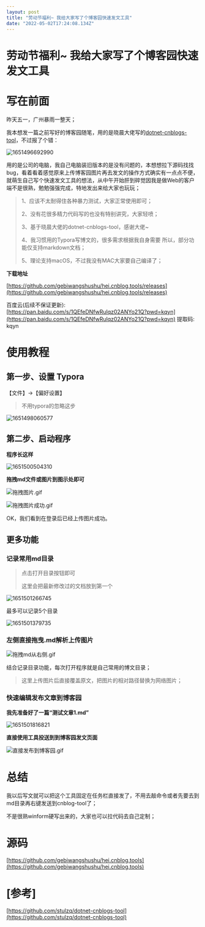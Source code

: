 ```yaml
---
layout: post
title: "劳动节福利~ 我给大家写了个博客园快速发文工具"
date: "2022-05-02T17:24:08.134Z"
---
```

劳动节福利~ 我给大家写了个博客园快速发文工具
=======================

写在前面
====

昨天五一，广州暴雨一整天；

我本想发一篇之前写好的博客园随笔，用的是晓晨大佬写的[dotnet-cnblogs-tool](https://github.com/stulzq/dotnet-cnblogs-tool)，不过报了个错：

![1651496692990](https://img2022.cnblogs.com/blog/641760/202205/641760-20220502230201749-2088274089.png)

用的是公司的电脑，我自己电脑装旧版本的是没有问题的，本想想拉下源码找找bug，看着看着感觉原来上传博客园图片再去发文的操作方式确实有一点点不便，就萌生自己写个快速发文工具的想法，从中午开始肝到碎觉因我是做Web的客户端不是很熟，勉勉强强完成，特地发出来给大家也玩玩；

> 1、应该不太耐得住各种暴力测试，大家正常使用即可；
> 
> 2、没有花很多精力代码写的也没有特别讲究，大家轻喷；
> 
> 3、基于晓晨大佬的dotnet-cnblogs-tool，感谢大佬~
> 
> 4、我习惯用的Typora写博文的，很多需求根据我自身需要 所以，部分功能仅支持markdown文档；
> 
> 5、理论支持macOS，不过我没有MAC大家要自己编译了；

**下载地址**

[https://github.com/gebiwangshushu/hei.cnblog.tools/releases](https://github.com/gebiwangshushu/hei.cnblog.tools/releases)

百度云(后续不保证更新): [https://pan.baidu.com/s/1QEfeDNfwRulqz02ANYo21Q?pwd=kqyn](https://pan.baidu.com/s/1QEfeDNfwRulqz02ANYo21Q?pwd=kqyn) 提取码: kqyn

使用教程
====

第一步、设置 Typora
-------------

【文件】->【偏好设置】

> 不用typora的忽略这步

![1651498060577](https://img2022.cnblogs.com/blog/641760/202205/641760-20220502230201524-1588653939.png)

第二步、启动程序
--------

**程序长这样**

![1651500504310](https://img2022.cnblogs.com/blog/641760/202205/641760-20220502230201310-52071572.png)

**拖拽md文件或图片到图示处即可**

![拖拽图片.gif](https://img2022.cnblogs.com/blog/641760/202205/641760-20220502230201047-177245739.gif)

![拖拽图片成功.gif](https://img2022.cnblogs.com/blog/641760/202205/641760-20220502230200707-1920617849.gif)

OK，我们看到在登录后已经上传图片成功。

更多功能
----

### 记录常用md目录

> 点击打开目录按钮即可
> 
> 这里会把最新修改过的文档放到第一个

![1651501266745](https://img2022.cnblogs.com/blog/641760/202205/641760-20220502230200470-634154757.png)

最多可以记录5个目录

![1651501379735](https://img2022.cnblogs.com/blog/641760/202205/641760-20220502230200174-1481025367.png)

### 左侧直接拖曳.md解析上传图片

![拖拽md从右侧.gif](https://img2022.cnblogs.com/blog/641760/202205/641760-20220502230159785-1216291795.gif)

结合记录目录功能，每次打开程序就是自己常用的博文目录；

> 这里上传图片后直接覆盖原文，把图片的相对路径替换为网络图片；

### 快速编辑发布文章到博客园

**我先准备好了一篇“测试文章1.md”**

![1651501816821](https://img2022.cnblogs.com/blog/641760/202205/641760-20220502230158583-665148295.png)

**直接使用工具投送到到博客园发文页面**

![直接发布到博客园.gif](https://img2022.cnblogs.com/blog/641760/202205/641760-20220502230158044-241409867.gif)

总结
==

我以后写文就可以把这个工具固定在任务栏直接发了，不用去敲命令或者先要去到md目录再右键发送到cnblog-tool了；

不是很熟winform硬写出来的，大家也可以拉代码去自己定制；

源码
==

[https://github.com/gebiwangshushu/hei.cnblog.tools](https://github.com/gebiwangshushu/hei.cnblog.tools)

\[参考\]
======

[https://github.com/stulzq/dotnet-cnblogs-tool](https://github.com/stulzq/dotnet-cnblogs-tool)